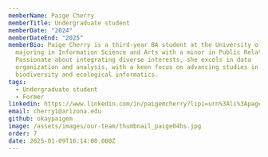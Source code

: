 ```yaml
---
memberName: Paige Cherry
memberTitle: Undergraduate student
memberDate: "2024"
memberDateEnd: "2025"
memberBio: Paige Cherry is a third-year BA student at the University of Arizona
  majoring in Information Science and Arts with a minor in Public Relations.
  Passionate about integrating diverse interests, she excels in data
  organization and analysis, with a keen focus on advancing studies in
  biodiversity and ecological informatics.
tags:
  - Undergraduate student
  - Former
linkedin: https://www.linkedin.com/in/paigemcherry?lipi=urn%3Ali%3Apage%3Ad_flagship3_profile_view_base_contact_details%3BrQE5cGKRTWiA9HE5SuwXqw%3D%3D
email: cherry1@arizona.edu
github: okaypaigem
image: /assets/images/our-team/thumbnail_paige04hs.jpg
order: 7
date: 2025-01-09T16:14:00.000Z
---
```


